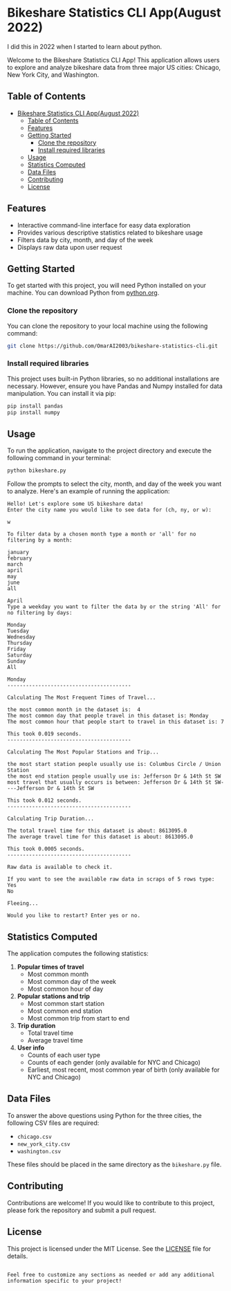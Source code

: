 # Bikeshare Statistics CLI App(August 2022)

I did this in 2022 when I started to learn about python.

Welcome to the Bikeshare Statistics CLI App! This application allows users to explore and analyze bikeshare data from three major US cities: Chicago, New York City, and Washington.

## Table of Contents

- [Bikeshare Statistics CLI App(August 2022)](#bikeshare-statistics-cli-appaugust-2022)
  - [Table of Contents](#table-of-contents)
  - [Features](#features)
  - [Getting Started](#getting-started)
    - [Clone the repository](#clone-the-repository)
    - [Install required libraries](#install-required-libraries)
  - [Usage](#usage)
  - [Statistics Computed](#statistics-computed)
  - [Data Files](#data-files)
  - [Contributing](#contributing)
  - [License](#license)

## Features

- Interactive command-line interface for easy data exploration
- Provides various descriptive statistics related to bikeshare usage
- Filters data by city, month, and day of the week
- Displays raw data upon user request

## Getting Started

To get started with this project, you will need Python installed on your machine. You can download Python from [python.org](https://www.python.org/downloads/).

### Clone the repository

You can clone the repository to your local machine using the following command:

```bash
git clone https://github.com/OmarAI2003/bikeshare-statistics-cli.git
```

### Install required libraries

This project uses built-in Python libraries, so no additional installations are necessary. However, ensure you have Pandas and Numpy installed for data manipulation. You can install it via pip:

```bash
pip install pandas
pip install numpy
```

## Usage

To run the application, navigate to the project directory and execute the following command in your terminal:

```bash
python bikeshare.py
```

Follow the prompts to select the city, month, and day of the week you want to analyze. Here's an example of running the application:

```plaintext
Hello! Let's explore some US bikeshare data!
Enter the city name you would like to see data for (ch, ny, or w):

w

To filter data by a chosen month type a month or 'all' for no filtering by a month:

january
february
march
april
may
june
all

April
Type a weekday you want to filter the data by or the string 'All' for no filtering by days:

Monday
Tuesday
Wednesday
Thursday
Friday
Saturday
Sunday
All

Monday
----------------------------------------

Calculating The Most Frequent Times of Travel...

the most common month in the dataset is:  4
The most common day that people travel in this dataset is: Monday
The most common hour that people start to travel in this dataset is: 7

This took 0.019 seconds.
----------------------------------------

Calculating The Most Popular Stations and Trip...

the most start station people usually use is: Columbus Circle / Union Station
the most end station people usually use is: Jefferson Dr & 14th St SW
most travel that usually occurs is between: Jefferson Dr & 14th St SW----Jefferson Dr & 14th St SW

This took 0.012 seconds.
----------------------------------------

Calculating Trip Duration...

The total travel time for this dataset is about: 8613095.0
The average travel time for this dataset is about: 8613095.0

This took 0.0005 seconds.
----------------------------------------

Raw data is available to check it.

If you want to see the available raw data in scraps of 5 rows type: Yes
No

Fleeing...

Would you like to restart? Enter yes or no.
```

## Statistics Computed

The application computes the following statistics:

1. **Popular times of travel**
   - Most common month
   - Most common day of the week
   - Most common hour of day
2. **Popular stations and trip**
   - Most common start station
   - Most common end station
   - Most common trip from start to end
3. **Trip duration**
   - Total travel time
   - Average travel time
4. **User info**
   - Counts of each user type
   - Counts of each gender (only available for NYC and Chicago)
   - Earliest, most recent, most common year of birth (only available for NYC and Chicago)

## Data Files

To answer the above questions using Python for the three cities, the following CSV files are required:

- `chicago.csv`
- `new_york_city.csv`
- `washington.csv`

These files should be placed in the same directory as the `bikeshare.py` file.

## Contributing

Contributions are welcome! If you would like to contribute to this project, please fork the repository and submit a pull request.

## License

This project is licensed under the MIT License. See the [LICENSE](LICENSE) file for details.
```

Feel free to customize any sections as needed or add any additional information specific to your project!